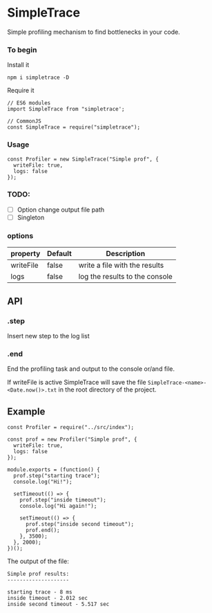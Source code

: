 # SimpleTrace

Simple profiling mechanism to find bottlenecks in your code.

### To begin

Install it

    npm i simpletrace -D

Require it

    // ES6 modules
    import SimpleTrace from "simpletrace';

    // CommonJS
    const SimpleTrace = require("simpletrace");

### Usage

    const Profiler = new SimpleTrace("Simple prof", {
      writeFile: true,
      logs: false
    });

### TODO:

- [ ] Option change output file path
- [ ] Singleton

### options

| property  | Default | Description                    |
| --------- | ------- | ------------------------------ |
| writeFile | false   | write a file with the results  |
| logs      | false   | log the results to the console |

## API

### .step

Insert new step to the log list

### .end

End the profiling task and output to the console or/and file.

If writeFile is active SimpleTrace will save the file `SimpleTrace-<name>-<Date.now()>.txt` in the root directory of the project.

## Example

    const Profiler = require("../src/index");

    const prof = new Profiler("Simple prof", {
      writeFile: true,
      logs: false
    });

    module.exports = (function() {
      prof.step("starting trace");
      console.log("Hi!");

      setTimeout(() => {
        prof.step("inside timeout");
        console.log("Hi again!");

        setTimeout(() => {
          prof.step("inside second timeout");
          prof.end();
        }, 3500);
      }, 2000);
    })();

The output of the file:

    Simple prof results:
    --------------------

    starting trace - 8 ms
    inside timeout - 2.012 sec
    inside second timeout - 5.517 sec

